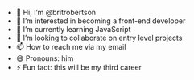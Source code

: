 - 👋 Hi, I’m @britrobertson
- 👀 I’m interested in becoming a front-end developer
- 🌱 I’m currently learning JavaScript
- 💞️ I’m looking to collaborate on entry level projects
- 📫 How to reach me via my email
- 😄 Pronouns: him
- ⚡ Fun fact: this will be my third career

<!---
britrobertson/britrobertson is a ✨ special ✨ repository because its `README.md` (this file) appears on your GitHub profile.
You can click the Preview link to take a look at your changes.
--->
